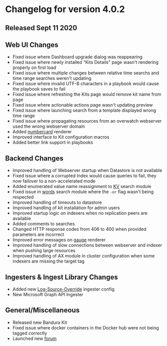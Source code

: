 # Changelog for version 4.0.2

## Released Sept 11 2020


## Web UI Changes
* Fixed issue where Dashboard upgrade dialog was reappearing
* Fixed issue where newly installed "Kits Details" page wasn't rendering properly on first load
* Fixed issue where multiple changes between relative time searchs and time range searches weren't updating
* Fixed issue where invalid UTF-8 characters in a playbook would cause the playbook saves to fail
* Fixed issue where refreshing the Kits page would remove kit name from page
* Fixed issue where actionable actions page wasn't updating preview
* Fixed issue where launching search from a template displayed wrong time range
* Fixed issue where propagating resources from an overwatch webserver used the wrong webserver domain
* Added [numbercard](/search/gauge/gauge) renderer
* Improved interface to Kit configuration macros
* Added better link support in playbooks

## Backend Changes
* Improved handling of Webserver startup when Datastore is not available
* Fixed issue where a corrupted Index would cause queries to fail, they now failover to a non-accelerated mode
* Added enumerated value name reassignment to [KV](/search/kv/kv) search module
* Fixed issue in [words](/search/words/words) search module where the `-or` flag wasn't being respected
* Improved handling of timeouts to datastore
* Improved handling of kit installation for admin users
* Improved startup logic on indexers when no replication peers are available
* Added comments to searches
* Changed HTTP response codes from 406 to 400 when provided parameters are incorrect
* Improved error messages on [gauge](/search/gauge/gauge) renderer
* Improved handling of slow connections between webserver and indexer when pushing large resources
* Improved handling of AX module in cluster configuration when some indexers are missing the target tag

## Ingesters & Ingest Library Changes
* Added new [Log-Source-Override](ingesters_log-source-override) ingester config
* New Microsoft Graph API Ingester 

## General/Miscellaneous
* Released new Bandura Kit
* Fixed issue where docker containers in the Docker hub were not being tagged correctly
* Launched new [forum](https://forum.gravwell.io)
